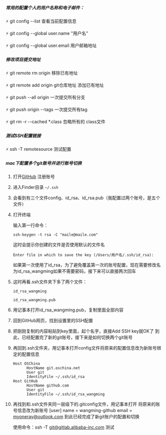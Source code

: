 ##### 常用的配置个人的用户名称和电子邮件：

  ⚡ git config --list 查看当前配置信息 

  ⚡ git config --global user.name "用户名"

  ⚡  git config --global user.email 用户邮箱地址



##### 修改项目提交地址

  ⚡ git    remote rm  origin  移除已有地址

  ⚡ git remote add origin git仓库地址 添加已有地址

  ⚡ git push --all  origin       一次提交所有分支

  ⚡ git push origin --tags     一次提交所有tag

  ⚡ git rm -r --cached *.class   忽略所有的 class文件



##### 测试SSH配置链接

  ⚡  ssh -T remotesource    测试配置

##### mac下配置多个git账号并进行账号切换

1. 打开[GitHub](https://link.jianshu.com/?t=https://github.com) 注册账号

2. 进入Finder目录 `~/.ssh`

3. 会看到有三个文件config、id_rsa、id_rsa.pub（我配置过两个账号，是五个文件）

4. 打开终端 

   输入第一行命令：

   ```
   ssh-keygen -t rsa -C "maile@maile.com"
   ```

   这时会提示你创建的文件是否使用默认的文件名

   ```
   Enter file in which to save the key (/Users/用户名/.ssh/id_rsa):
   ```

   如果第一次使用了id_rsa，为了避免覆盖第一次的账号配置，现在需要修改名为id_rsa_wangming如果不需要密码，接下来可以直接两次回车

5. 这时再看.ssh文件夹下多了两个文件：

   ```
   id_rsa_wangming
   
   id_rsa_wangming.pub
   ```

   

6. 用记事本打开id_rsa_wangming.pub，复制里面全部内容

7. 回到GitHub网页，找到设置里的SSH配置

8. 把刚刚复制的内容粘贴到key里面，起个名字，直接Add SSH key就OK了
   到此，已经配置完了新的git账号，接下来是如何切换两个git账号

9. 再回到.ssh文件夹，用记事本打开config文件将原来的配置信息改为新账号绑定的配置信息

   ```shell
   Host OSChina
         HostName git.oschina.net
         User git
         IdentityFile ~/.ssh/id_rsa
   Host GitHub
         HostName github.com
         User git
         IdentityFile ~/.ssh/id_rsa_wangming
   ```

   

10. 再找到和.ssh文件夹同一层级下的.gitconfig文件，用记事本打开
      将原来的账号信息改为新账号
      [user]
      name = wangming-github
      email = myoneray@outlook.com
      到此已经完成了新git账户的配置和切换

    使用命令：ssh -T git@gitlab.alibaba-inc.com 测试
